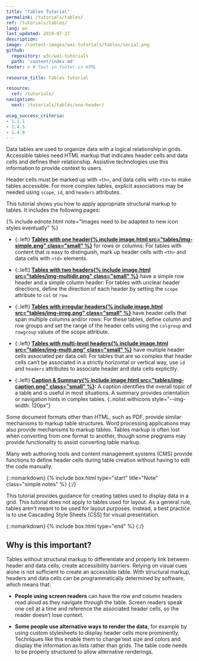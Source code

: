 ```yaml
---
title: "Tables Tutorial"
permalink: /tutorials/tables/
ref: /tutorials/tables/
lang: en
last_updated: 2019-07-27
description:
image: /content-images/wai-tutorials/tables/social.png
github:
  repository: w3c/wai-tutorials
  path: 'content/index.md'
footer: > # Text in footer in HTML

resource_title: Tables Tutorial

resource:
  ref: /tutorials/
navigation:
  next: /tutorials/tables/one-header/

wcag_success_criteria:
- 1.1.1
- 1.4.5
- 1.4.9
---
```


Data tables are used to organize data with a logical relationship in grids. Accessible tables need HTML markup that indicates header cells and data cells and defines their relationship. Assistive technologies use this information to provide context to users.

Header cells must be marked up with `<th>`, and data cells with `<td>` to make tables accessible. For more complex tables, explicit associations may be needed using `scope`, `id`, and `headers` attributes.

This tutorial shows you how to apply appropriate structural markup to tables. It includes the following pages:

{% include ednote.html note="Images need to be adapted to new icon styles eventually" %}

- {:.left} **[Tables with one header{% include image.html src="tables/img-simple.png" class="small" %}](/tutorials/tables/one-header/)** for rows or columns: For tables with content that is easy to distinguish, mark up header cells with `<th>` and data cells with `<td>` elements.

- {:.left} **[Tables with two headers{% include image.html src="tables/img-multidir.png" class="small" %}](/tutorials/tables/two-headers/)** have a simple row header and a simple column header: For tables with unclear header directions, define the direction of each header by setting the `scope` attribute to `col` or `row`.

- {:.left} **[Tables with irregular headers{% include image.html src="tables/img-irreg.png" class="small" %}](/tutorials/tables/irregular/)** have header cells that span multiple columns and/or rows: For these tables, define column and row groups and set the range of the header cells using the `colgroup` and `rowgroup` values of the scope attribute.

- {:.left} **[Tables with multi-level headers{% include image.html src="tables/img-multi.png" class="small" %}](/tutorials/tables/multi-level/)**  have multiple header cells associated per data cell:  For tables that are so complex that header cells can’t be associated in a strictly horizontal or vertical way, use `id` and `headers` attributes to associate header and data cells explicitly.

- {:.left} **[Caption & Summary{% include image.html src="tables/img-caption.png" class="small" %}](/tutorials/tables/caption-summary/):** A caption identifies the overall topic of a table and is useful in most situations. A summary provides orientation or navigation hints in complex tables.
{:.nolist.withicons style="--img-width: 120px"}

Some document formats other than HTML, such as PDF, provide similar mechanisms to markup table structures. Word processing applications may also provide mechanisms to markup tables. Tables markup is often lost when converting from one format to another, though some programs may provide functionality to assist converting table markup.

Many web authoring tools and content management systems (CMS) provide functions to define header cells during table creation without having to edit the code manually.

{::nomarkdown}
{% include box.html type="start" title="Note" class="simple notes" %}
{:/}

This tutorial provides guidance for creating tables used to display data in a grid. This tutorial does not apply to tables used for layout. As a general rule, tables aren't meant to be used for layout purposes. Instead, a best practice is to use Cascading Style Sheets (CSS) for visual presentation.

{::nomarkdown}
{% include box.html type="end" %}
{:/}

## Why is this important?

Tables without structural markup to differentiate and properly link between header and data cells, create accessibility barriers. Relying on visual cues alone is not sufficient to create an accessible table. With structural markup, headers and data cells can be programmatically determined by software, which means that:

-   **People using screen readers** can have the row and column headers read aloud as they navigate through the table. Screen readers speak one cell at a time and reference the associated header cells, so the reader doesn’t lose context.

-    **Some people use alternative ways to render the data**, for example by using custom stylesheets to display header cells more prominently. Techniques like this enable them to change text size and colors and display the information as lists rather than grids. The table code needs to be properly structured to allow alternative renderings.
